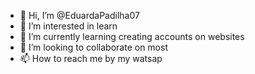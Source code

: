 - 👋 Hi, I’m @EduardaPadilha07
- 👀 I’m interested in learn 
- 🌱 I’m currently learning creating accounts on websites 
- 💞️ I’m looking to collaborate on most 
- 📫 How to reach me by my watsap 

<!---
EduardaPadilha07/EduardaPadilha07 is a ✨ special ✨ repository because its `README.md` (this file) appears on your GitHub profile.
You can click the Preview link to take a look  your changes.
--->
